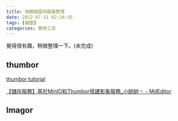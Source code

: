```yaml
---
title: 相關縮圖伺服器整理
date: 2022-07-31 02:24:35
tags: [縮圖]
categories: 實用工具
---
```



覺得很有趣，稍微整理一下。(未完成)

<!--more-->

## thumbor 

[thumbor tutorial](https://ingramchen.io/blog/2015/12/thumbor-tutorial.html)

[【儲存服務】基於MinIO和Thumbor搭建影象服務_小帥帥丶 - MdEditor](https://www.gushiciku.cn/pl/gUOV/zh-tw)

## Imagor

